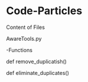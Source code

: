 # Code-Particles

Content of Files

AwareTools.py

-Functions

def remove_duplicatish()

def eliminate_duplicates()

  
